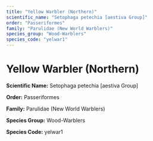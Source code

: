 ```yaml
---
title: "Yellow Warbler (Northern)"
scientific_name: "Setophaga petechia [aestiva Group]"
order: "Passeriformes"
family: "Parulidae (New World Warblers)"
species_group: "Wood-Warblers"
species_code: "yelwar1"
---
```


# Yellow Warbler (Northern)

**Scientific Name:** Setophaga petechia [aestiva Group]

**Order:** Passeriformes

**Family:** Parulidae (New World Warblers)

**Species Group:** Wood-Warblers

**Species Code:** yelwar1
